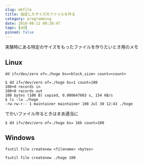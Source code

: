 ```yaml
---
slug: mkfile
title: 指定したサイズのファイルを作る
category: programming
date: 2018-08-11 00:20:47
tags: [dd]
pinned: false
---
```


実験時にある特定のサイズをもったファイルを作りたいとき用のメモ

## Linux

`dd if=/dev/zero of=./hoge bs=<block_size> count=<count>`

```
$ dd if=/dev/zero of=./hoge bs=1 count=100
100+0 records in
100+0 records out
100 bytes (100 B) copied, 0.000647603 s, 154 kB/s
$ ls -la ./hoge
-rw-rw-r-- 1 maintainer maintainer 100 Jul 30 12:43 ./hoge
```

でかいファイル作るときはまあ適当に

```
$ dd if=/dev/zero of=./hoge bs= 16k count=100
```


## Windows

`fsutil file createnew <filename> <bytes>`

```
fsutil file createnew ./hoge 100
```
